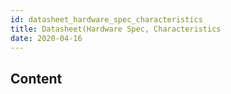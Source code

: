 ```yaml
---
id: datasheet_hardware_spec_characteristics
title: Datasheet(Hardware Spec, Characteristics
date: 2020-04-16
---
```


## Content
